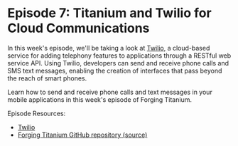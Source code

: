 # Episode 7: Titanium and Twilio for Cloud Communications

In this week's episode, we'll be taking a look at <a href="http://twilio.com">Twilio</a>, a cloud-based service for adding telephony features to applications through a RESTful web service API.  Using Twilio, developers can send and receive phone calls and SMS text messages, enabling the creation of interfaces that pass beyond the reach of smart phones.

Learn how to send and receive phone calls and text messages in your mobile applications in this week's episode of Forging Titanium.

Episode Resources:

<ul>
	<li><a href="http://twilio.com">Twilio</a></li>
	<li><a href="https://github.com/appcelerator-developer-relations/Forging-Titanium">Forging Titanium GitHub repository (source)</a></li>
</ul>